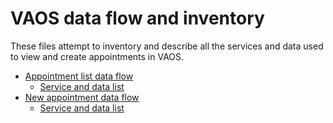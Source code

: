 # VAOS data flow and inventory

These files attempt to inventory and describe all the services and data used to view and create appointments in VAOS.

- [Appointment list data flow](https://app.diagrams.net/?lightbox=1&highlight=0000ff&edit=_blank&layers=1&nav=1&title=Appointment%20List%20data%20flow#R7Vpbd9o4EP41PJrjC4bsY4DQ5rQ9zWm7Sfuo2MLWrmw5shygv35HsnzDNjEtpGk38ID16TaaGc03Mho5i2j7hqMk%2FMB8TEe26W9HznJk25ZlTuFHIjuNODMzRwJOfI1VwGfyHWuwaJYRH6eNhoIxKkjSBD0Wx9gTDQxxzjbNZmtGm7MmKMAt4LOHaBu9I74Ic%2FTCNSv8LSZBKMoV65oIFY01kIbIZ5sa5FyNnAVnTORP0XaBqdReoZe836qnthSM41gM6XD75eHu6uOHr2%2FQ8t0dCd5dBNO54ehhHhHN9Iq1tGJXqICzLPaxHMUcOfNNSAT%2BnCBP1m7A6oCFIqJQsuAxFZz9ixeMMq56O5dL%2BYWaNaG0hq9d%2BZU4i0UNzz%2BAt9dXyIq5wNsapNf7BrMIC76DJkWtOdHKL9yvMMamsuWswMKaHS8cDSLtP0E5eKVieNBaPkLjlu20NIx98DldZFyELGAxolcVOq9sIJVctXnPWKLBf7AQO72BUCZY0y6gRL77Km04doviN21SVVhuG6VdvXSDOYHVY67BlpEnM%2FltG7PEe42Zsox7%2BIC%2BtD8KxAMsDrXTkUbq8qBvcEyRII%2FN%2FX1yM9sd%2B2pKYQHzREYritJ8xulDJgPA%2FIEaiJIgNjzQECi6rGh4SgHes62Rku8kDkbOJbS4Z9zH3AAYCnmnCBRG4rzaTCqckhgbhavLSmtsl5UJ8v1y0HovL%2BOpNKrEYfOJskIa3NjUhpvIAFiv1NLLupjxCNFKFPBYkDqFYFJOutdEzmUQcP1YtIVSlYKjOF1Dr6J%2FjMsGG1BLc3jVvVLtNNC%2FyjLQMv5RdbfUSuIQdk2lqD57tFXeJ57UZqd4uZrVzlcGnXaNcsMZRGBcDAZOnY%2FXnAPgXAstONnHMjpImMmhJVHSbYMcu70cB%2BxRjTNFkSSa%2BD5NcnEewctWWap2yhOStyc5PO11nGS5EY8fWSrlmLn%2BViswU5ymhMUqqICrkzX5sYVJnRwpwcdMyOXaJijTf44lr2A7UiJ2atOk4jmmvEFcLU5PaLK11DnkMUrhqYwUsFlxrgRpD5IqogigOeCy55qzCH4%2B3F6rZJPnLKJNlp7MVkPAveRBheMn87L97Et9uqhcpWuXuQLzuLm0ZKhS7AQFitfFNl%2BhiFCZKLzF9BEL4qHTpG2O6z6ZtTkXHVmbdXGurM15pfM%2Fh84H8eWCxWvCI7X5b2WzyyRhJBYRyD5gv%2F8SuvyUDyJdvVtAn3A4JBupF2I%2Fo1KNUK%2Fi4Go0m8snw4Mz%2FGi2lEuAACcNperAwcGdoYcBZ4uQcRnAVSuo0w0N2EEKumcQUnwDdSvsuHCuo7SSyl6ora0Fkc%2BlKHlV7Cun12Kb10sJqrieQDdlShWx73cqHokUZCQ%2FQ6irt9efYCgfCZSrvuYkJ8lAwGMQF%2FkUWgFYrbIs72dGp86GmvnB82RF72s03eNFJ6XZ0zJqkzf7CfYZGdWy3OaLENt0W5Tqdr0IsS7cM1Hq5KVSamdIfk66Pcf5tJPzzn92rbPoYvE7sejAuLrqotSfZU7POw15dq2vhz9b5En8I8nznIfUgTx78hcAT9Dv78a1A3j1lUCHEejEaZ9Jewj0XGdS95VA%2Fx%2Fn1ZdL7%2BpgnDPHPrtD6RN%2ByHD6wnn%2BwGm5FiKNFPNH4uGfIXc08Gz4w4xu9PK5QfzfgMfNL%2FPlK5uf7OTMB2%2B%2FV9IfRvrT6S8nfctpX9B41usDo%2FrlgeouQc%2F1gcM3BfR01nR0lpsD04FXByYv6uaA5fziCyJ%2FoIWdF2bhyauFT2xh90VZuBC7djbT%2F%2FQDO8r%2FlimkZ%2BodTM6s97ygVXUfcd85cgsU9w%2BtplnTECWyXbQN5B3M8ZqyjRdCojP2sUfUtYJuVu6j4n2rnoBJJ5PZuPmf7sSxx%2B1X0NZfbgeZzs71Ctrp%2F1s3tPazn6HXb2y761DSTHR1mnajjF0mVz0XcuqidOdcvfcv1XG0aWkNVfmWW5W%2BqEhi2H33PBlYXLoXICHx4VTcCEvmibIuc7p3abPjVYs97ci63OOTLihWN3BVXe0is3P1Hw%3D%3D)
   - [Service and data list](appointment_list.md)
- [New appointment data flow](https://app.diagrams.net/?lightbox=1&highlight=0000ff&edit=_blank&layers=1&nav=1&title=VAOS%20data%20flow.drawio#R7V1Zd%2BK4Ev41nJl5IMc78JhOwvSc6e7J6fQy89THwQJ0x1iMbUjSv%2F5K8m4LMLblBdT9EDBe5JJU%2Br6qUtVIvdu8%2Fu6a2%2FVHZAF7pEjW60i9HymKLCszFf8lh96CQ4akScGRlQut8LTkwBP8CcKD0Wk7aAEvc6KPkO3DbfbgAjkOWPiZY6bropfsaUtkZ5%2B6NVegcOBpYdrFo9%2Bh5a%2BDo1NdSo6%2FB3C1jp4sS%2BEvGzM6OTzgrU0LvaQOqQ8j9c5FyA8%2BbV7vgE3EF8kluG5%2B4Ne4YS5w%2FDIXfPvy3%2FeHvz7%2B%2Fbt5%2F%2Bd3uPpzujLejeWoO%2FamvQtfeaQYNr7jOwvu8ccV%2BXiHNpudA%2F03Imn8RPwH2HAFn6FNDwYX4GenromO7kgjPP8tlKjx34688bslcvyxR%2Fv7Fp8ga9vX5Mf8PWyYP%2BJtTSdu3d0DvYlhbrb4q%2FPsbYPWLBa4pfM9FtV8a%2FoQC8oj8pm8gwtnNMGNmWfegvziAXcPF%2BCH%2F7YF9JT41dJPTB0uNu14Y%2F9wtjs%2FaO7ZdyaiPOtZd5%2Baf4EPZLSv0c4joyA9MO6CgRFKkExUIsMKz8cHz33Tv3Y%2BEasi4WZZbYgWeg906NjkRZe2uWrsRXMHlczsUVy0cyxAprSEf35ZQx88bc0F%2BfUF62B8bO1vbPxNJg32XfQvuEM2cunV6v0t%2BR%2F%2FEmk0cu4S2nbqzCX9F87TUC3LRvg9dZ42If%2Fx8T1wfYj15i0Wi4N%2F8xFpjBl%2Bs8EylOACOityLym819zcQJusDu%2BBvQfkFvFrk1uC14PqTo6VKF5%2FANoA3yXDMLxAkWehaguXHj1SxC%2BJHtcjPb5O6%2FDoQjNcO1bxzRP1ij%2BEGvYcbSuxtG2jPUw7%2BJ7Rnzr5X%2By%2F4F8zIp9IOZHLk5lekLmsywyhGzo%2FoU8vWeiGqpQQuj5lyVzTOcl8plyyyKfqJCvymVRULdqMIXFtwmuUTyeXLPGCZmFJXJaNVhXLZHZVItcZEpdU1iCXuUlcv2SJG%2FL0pMQnCkPg8cHmBX7Relw3tKzAFZYeZ0lc03hJXJcvWeKqVkKpMPEh1u28RM40geREfkLIprcNjE9L%2BEo6pl9SV2Y5iKgYjHHOokIat8VTvehxLks5zSIzyOeMhcmnKi%2BJy4pakDCwVuAp%2FIpcf41WyDHth%2BTou6QPiJCTcz4gwu%2Fpwf8B338LTQTmzkfZfsESc9%2F%2BJn14o0df%2Fwm7lH65f818e0t%2FewQuxG8P3PBgoZNj88Mhs0TwyuQ9j3clFgvauQtwRIDhAPVNdwX8Y%2BcZ7LHhAtv04T7bkMa7mbViB4alLTHe2qYXPDEytf5nj6mRZrzAAsGCTtlgGVbbZ%2FRKjLbUhkPMts%2FItYA7xofxl%2BCiDZYPdIKfpW1y3IYOGEdDnZp8b5T4x61pWfFN01ctdq5HOpUcx%2FPRj3%2Bg9uOX1O00skCkfwxbT35zkLsx7aQpeMTiVsfWKMYp5FljiIe%2B4xcbRX%2F0XdPxlviq6HoHxCe8YLFkby8dM28HBsNq4i6IFTprPGsSQR3qj6LIDzWPSJPZvLwN32Dd5dFFWAOnDcHB%2FQpWzwNm0237DoVvtzcrtGf7FPYSMdB6dKYM2DXwlb6B5AHPg8ihSgUPdbiE1V5sCCb7OZ6OgaMHTxrPb%2BORj6ZLXy58oISWROYYx1CBe0RT4MkKAiGQ%2FoAeXShW%2BHR8nFy5dNEG%2F%2Fn47Q%2BiDZEbrCJhl3m8vA5lXBFUHZ%2FEZYf8Ckd8E1knQc6FwNNnoOr6SdSmslBbzNybR22q3i1qy2C2BMI1h9rKOJcaRHFqSRSnajVRHL301nXNt9QJWwSpEzq%2B8yM5kCIOk7xJYqqnx9DpC%2FRsGAD%2BELQhGYLxy9RgbwJkXg7ILIXivlHZvG2BFy1jQRxIL9Hb5wPhIHh0EBf1OAxRIMEg5JXGaDku9zb1EcEn5FPZ2XaIC7AmUfAklCzTN8kY3YW%2FhOu%2Bv6aQIAmqMB2LChAF8ACSPp0%2FUGxgtRVtMX%2F%2Fx%2BeoybS73gPT9tdEhk9BQ2%2FCBn%2BpGAJSFihLn%2BiMaPoBWWzaDiIPRJWeW0QHtxNVUhPKZQHbYWTXIpSTZT1v22d4xVm2%2FdiLyAHLTQSWaxLLaW1huXr%2Bhb6CJeaa2yaQ4mEPY6IZ%2FrYyRiDk0NFS9EYUGx3CTJUsEAI0kV776vzroBdHwKNSz7y7G0URxS1hJKGjj%2BnoZ7cpDa0VXvcgpz7Kx%2FtGuLP6%2FPoQt6YWradsxM3Pehr4YgXibgpx68Oynkbf%2B2U9ZUUxisXmAi2r%2FaUr523iKgHyO2AuqXcoEpi175MdordkKitzC%2ByBjbbAvdmb1LWvzMHrFmtKsj9wTY2X5Cy08NLE54cwCgt%2B0xa%2Fyc7Iu8Ic5MVyrg%2BXGozo17YtwcqsW1x6XixmryBo3ehKNhJUNCMb%2BxGPiOgeAeYNL8v1fwOg0BCg8CqtxN5uu8VTma7bJDKsn1jroJV4GQbVjePVah6%2F0Tj8EVazEpeAG23hDP7L%2F%2Bd0zN83%2FPF2lI0UbAXDdQN82KGR%2FJ%2F8B3nkC6CLx387QJthplsRI2uTnrPAeoQgXAQ85xeK2LHWJ%2FrFXPwb4HXo%2F%2BJRMulnZzZPA7WwWrdotRaW6VMMoIdhvYVUIArLMs3a%2F6bkQWBzQQHDN0zXx%2FonzciawgfsT3OUcJL3QBwA%2B8U75Q3IRn7ze8BnuNEGWVaGxCTP9HA0SBunJYecrtYccvXSePSVBTa1al%2FlFjgaPB0O2iLLG8B2uAPkz4IYFOOnLNbA2tlEkiTRHnnNcUkqW4n1KRJG6y5hle0wlMcgd%2BBInf%2BAzsLeWYFiXZkO%2FBnuxWrcAl3z7hW4X5ts9%2BnaiO3Byd%2FGbsdqIVInbo%2Fnn2PZ5PaOueHgg3lKSLhgz4I9C%2Fbc4abYPHtWC%2BxZ1VjsmV8iTVkbPH1uhfXMyrKeTndIsBLp9UITD9a%2F1SdKNDlIiZj%2BocuiQ9DxfOjvCI7nS4feWkK1ha2eWVpko8WlkhYu2dQb2%2FV5MhFJwD%2BWfGkB6zle40i%2B31yvntf76nhe4CUlbtNAf5IRk9KglZPrl35s6Pz1uD3rLlsjo6k38E2fW1SgIMetk2OxIYocv6DA0wJxnspFtzOTOMcp%2FRtnWsbw3c6t8Oaop04SZ6Ouh7pmbYu%2BMufO1bTYStRSTOvnOHbOhhtYIq0ik7IfQj5n%2Bh4DR50yp1wtU%2BkrRHnjfCP7HBTKhXFyJgx80xj1j%2FmdPfzrP5Jotw0wnYAzeeaz3WCMaXIalqbnm44V0LAkRHaB4cDxGVSGTPQb%2FqX3tWhxe2vBQS2uJBFlF9WKcJBZ%2B0DhVm3CuOSEVE3CwbIBi7XhYKV973q%2B3IA%2BOb7vvXDBRG1h33skRYFWL3mP06NJV4k99KA%2FsM1MLEwZWK9paVj86Qce4BROHoOa5NzgFnEd2XG20CwVDrAwrRhvsbjGG%2Fxyaw7%2BoXoAlhuAqYx1OYrlTFjMsSUVETTHFj2Fo3kUZ%2BD6NbbVIzcBh7812MoK8J917HxK0Oqo%2FwLpDrKlawZ%2FY2nCYCcgVRRE3ljuJHUxdcSQkP9A7opGVDVVHk3Kvok3IyQFnsdQmhob702PrlTJOjQKc2L4OXFn3T0iTVz%2FvCLC8zFAz0eB6mqlqS63VHDGVFDdUlRXGYbnQ%2BkrlxwsX%2BxTzCBzG9XtlhpCNkGE0RqSfFfpwIreRw5%2BDYpBYSWB%2BxXadBhKiMLToDYFwS3%2B2qSvZ%2B5BkGXgGQAnArARjlmDBOFQPQtMlwN%2F%2FHj7xGbKZtIVJGXaXk4osZdjw9lTG%2FdmxGlAMqOj6ccM3uvzhPU5GSwWDRqSfk0NmmBIkcFUgkOc%2B9wHmj8jeirWcmF8IDlS6XEDcQvd0fk84uNja2lvlOA0ItJL8J0qfGcyK8t3uKUYNDrOMDgaCt8pWxCwY75z8SX3ek5pjjnVCmn%2BIjDfQw5yVnW8Y16uRdmXrA7pi3uNBLAvSItvOFctqCkixY5upQl8OIuIKfDZX1OTiAi2INiCYAt82YIsMzaGtEwXJt1EAr5C%2F%2B%2FU5xRZwN8SrkC%2BZKhCBYrRDpsoW5JSrpvGvF5vD8oZ1rOem3TKA0U10SuIoUyBegv4JrR7SiVpLR0mm9xLozg5PN0JP9%2BbPKnihxp5J%2FrDEGuTuYFQoU9cqM6tZbnA42CReFxXLDMk2JNgT4I9NcqedGOaZU8Kw9eiMsmTyos8RS0Q5KkeBC9bXVSedgnBZ3InvX0ZPTfrlDyJyqtXQJ6eds90I7ZEcwzG%2B5Z7SaAO%2BOJSMXOpwlrHvHEiyq4PzrivHg3ppMAuqt46ANbYJxdgCS8Y4QT98T6WSg8RxP3CDY%2BaCN%2FCHU5Vq8Qev%2Fu7IOlDuHOKhi6TfWjNP%2BhhU8rO1UPu3j%2F7SpKURHh9hd0iFIewW3Rpt5jIas7rKylFw0XsGs6kA5zwMlxMdWG4aIL%2BGiXpb9C7baeHMaaTnMks7PdD6WGKF%2BhtpIcRJbCvgJ1nN%2FF5NrqsJDFR3vNSiWLMPYa8JDnCOEP4y8mkEodvt1bAk404WAmSbCSt%2BEcHb5Roien2d8fbeTsjfWSZb9x3QpJAPvzlLd5%2Fudz5O%2Fc6tkTasIw9tgH1k%2BnZpvvzfuc2W%2BlEkG5BugXpbpR0G3EB94h0l638rubreDfHubtJwX9xnHvSb849yxV%2FMKTjKVkLF7TDuSeCc18%2B5045CIkf5ydeQAZGure7Z5tgx3lSV2wevUobUPITokl6TJsmMsR9hfWGckfFgdwkL8%2F8gZyFrLa4aeKX%2F%2Br866AXruHPIfBo%2BgEhFWk9wLotFvIlHqaSBbyFC7cdsobrUNGCBwgecJwH6FLZoGGJFw%2BYdeN76zWmn5bE9LO65aorYfqpKuXYpHyizgLjCkUf8Uf1U4HqLx%2FVx3GuSWmeDfA8c1UCpPUJ29cKdh0n1Vvn3pvng82IbDXEQ3hOnAXksvCM2CMXCombi40%2FpEz5UG8WaEN9qeq8Jc4xeH9Y3eC4PoYAfwamh5xRVEHArBelLdwTgpYIWtJCTKBh5OAhKyaQ6Z%2BICU3zvGRQJYLb4SWzgfES7YSzoSteMhO85PJ5yddtGOSydcES4Nm2GJy34Qj3SF6KE39oy5w%2FUPR%2BNr4uuVvs3JervF1JgGsBrgW47gJcq4w0i3HBqTS4lrlVoZqqnYDrSwv%2BicjP6eCfA2OknXwTUTMF3j2kI0%2Fo176p0AGi8dhLcJZNsE9ovKGqzM8I6yVrLBJlDBLFN%2FIqHHeRcN39ch%2FwaZPuIAkyMTT9iHd4dtCphfWjX803VpnYXD4UlbU8FGWYeTWWmVfjhUSjtxDYRNji%2Brz6C1ucWMWF5a3PalFY3k7RxmuzvE3yljejc8ObLHeTtfXiLG9KScubLNWtk1Fx311u7GG1ciLZTeEKWWlh510kSIG%2FLxl%2F0xS04TzDLYelqHWf4DfL%2BBa8z7jk29TIU0MKh7QDjx9DlqHOf0BnYe%2BsYE1YmQ78yamuyF81797z0N3Y1tacLal%2FKU0%2B0D2EQWqdc2d5AwlV6EbGpsflk88lXUpLNesFcxPMTTC3yvsk1Txzm0YpQtMbJSWWpZpbaUpZVTqhbo3TMNJz4eNkI%2FzOm66VzUxaN3C5Zg93ExZzVT2sdtvDmuhh3j2sd9nDSjF7b%2Bge8EgaPpLncGmjl8IoCET9PVxd5Gz%2FeWtzS87bvK7wurq%2BIXdYrPHtbiywgB5hTuz199Cim%2B%2B%2BBtZMTZvc6JlFU1OVm%2BKqKUcb%2FjMGz4nOqT8ilcqwL63lPMwhYiljYlAUFlhiJBjdZnchB%2FcvQKt0Q9jYKj0WMnOSgrpsP4eHElylJ9%2B%2BUIUxpiiQNV4QHgJ0eKr3a2hhbJnRPlIzI0WWChGpDLu4wQBXOjdspXRT9%2FsS9HK0pJ3Uy52W%2Bo5aWdTLizVCHrFUhJVj0hO4UyXdxFSb5ja4aQZDI7MibmRuiR%2B1wxE3RBFW1b53JA0Z3fUdGpszmvfKVKwyy0VaKRPWSsxK%2BMmt26dD0rAt6E2trAtR65SyaDPRbxX7rVNjQtTMQwse%2FpBTmUlOyVaWvUbUXC5ZrCZNi2pOYS1v%2FPIGDErPHUeSvGeSWnImTTudSEUGSSfOzonrlkTTaJdHlGRe5QZDtqtPGM3NZw%2FZOx%2FcuosI1ZOjyTct7sP09Gxgaqn5WG1VY0wtlTG1%2BBnAI0gqptbpqVWWlClKzblVKTxJVaSsrSgfnsQn2EgrQQLJ3L6QKRtnzOlsyupFENIE10vDFUh77brpnqrnaD4r0JQFg%2FgZ1OSOaUOinv%2FJaOcOY0b1snBn1iXc0Ytwp6AjMzE%2BhX4enJVMNXJ1Hg1GhgSZ5e2XuaVFlmWRF7kwNMuCGrmTWidaPpvYJFu65PQFkd7mm31MFpntqo%2Bsuok0OhpZ%2BrSVkXUhXrRORlYnRKz%2ByJq1sUtEli%2FEqtbJyKrrP%2BhoZMnRrn%2B%2BQ0vrOCSrKaZyMCC2g5iA8mNTq6v26pGdEgahlt0iHHmOJuV4zoRR%2FqVlnhO1SCj2JE5GKTl5jE4djDMB9qr3XKcxqlEzU1rvnu5vJO8YV5UPXFpxUZWhKz9dzlcinTKUHzMUip%2Fyu5Bo8CanUHnk0OkUKgIHxhTK9W0bfiSeM0jLu4RZQWWt%2BpemgwpOamcC6WUnULdrkF6YQJ8PLDWXNm1kufN5Mzm%2BK6KyXxZ6Pvl1QbNACr%2BsbuSLmbNSb7MwB7d8h5Pi%2FqQmej6T5lXybOSL3jeUvAWM0fmsGGxuXvkI8Tbc%2BZ%2FBHoKXq%2B%2FviVwiCqPd%2Fj5cAFX0dwP9LWf7e9a5dp%2FxWdfvkLOE7ibM0XPl3T5VZ7luVzrv9iIbFTlfLi6J2jx2REgW8Eslf%2B0khdrNCu3ZWdT2EtkEnYrbnO8rpcotm7L4A1pwylrWZgqxVL83mDaqf1nEPpk8MvrfWpYLPA4J%2Bh7XNKESzyxeQnmLhF3hCSJh11FMpuVjRyQGFo8Ln2USdnHb8YzbUBC9yLVcsGiXiOZtpJxwIeBoohetc7mxEFjbw%2Btyw6GJ2CNJ6WSE9Lu36%2Fol%2BtvbgqZdAU2LK83FoRPSBgPQrM2kT3ztQMrrVIW4sQfcPSTlZY7WoUlfEb484Xjem%2BeDDSV7eAjPCYchl4VnxEXrQiFxrUb31VnYgLRiyHyQSw2b2PnKpXJbNxVyPgPTowbLJQ1lOqvyo0i%2BLLic4HKdlM2ZqTkuN1OK8RIxmstwOW5ZXWSpGK8iZvbFYTdRJ7AJjCXqBPYJBYk6gf1SiwLwCMBzHPAkObI7LBQo8QkUFLFD7Ngh3JOMPm81iiQsVSgw7mVj3Ng%2BSbMYxkbKIYHc802TC7TZ7Bzov41JYu9x6gZc7Y239UxOAg9zeJVaFdhOVKIjM6qYRV5yuES2HHoajzcLzcN4CcSPhBseVvpHyk5d%2BgjbdFa7Uh6Tc5%2FyCZjuM1mIFzSiau4FZf6kX7F2hnv68KWLyHg0o8ChYCOsFw2b33i8OtpDi06GYKhIpmNlmvAr2pJANtPm8PR3gd2fdCv5g%2BhIsitRRk5MtPNArP4Fy9X11wgeL3i84PHN8ni5lOOCtdEz3lLAgdTNuPB4Cj4yVvIrZ%2FSGmt%2FmO5UZjJ5V1opfBGJ05%2F4x%2BsGydo7MPGpe2TJ0gcXgnG0iBwrQ9Yny92L3iCJhdEWC%2FVrBcnW2qVSAq2LvSvPveS17V47f9j3C%2BrmxXhZspEU2IhjHABmHmo9pl2Mi0eG2l6hgUkebGuIvTZTp6UtCVbl01bkQ83eV10lm1J17wDMCPkc4YIkh6c6NEwwC1yV%2FcwPmrJxPh%2Bdi%2BURPtTs7mvbhCtTM%2FM7Xt5NZOWSYFbUrpI7CX11E1Gqy6YVkb%2FyILEDO%2BD8%3D)
   - [Service and data list](new_appointment.md)
